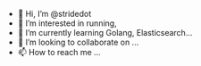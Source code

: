 - 👋 Hi, I’m @stridedot
- 👀 I’m interested in running,
- 🌱 I’m currently learning Golang, Elasticsearch...
- 💞️ I’m looking to collaborate on ...
- 📫 How to reach me ...

<!---
stridedot/stridedot is a ✨ special ✨ repository because its `README.md` (this file) appears on your GitHub profile.
You can click the Preview link to take a look at your changes.
--->

